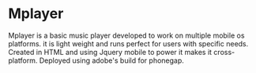 Mplayer
=======

Mplayer is a basic music player developed to work on multiple mobile os platforms. it is light weight and runs perfect for users with specific needs. 
Created in HTML and using Jquery mobile to power it makes it cross-platform. 
Deployed using adobe's build for phonegap.

